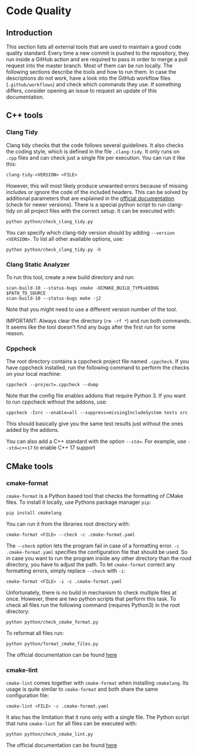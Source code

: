 # Code Quality

## Introduction

This section lists all external tools that are used to maintain a good code quality
standard. Every time a new commit is pushed to the repository, they run inside a GitHub
action and are required to pass in order to merge a pull request into the master branch.
Most of them can be run locally. The following sections describe the tools and how to
run them. In case the descriptions do not work, have a look into the GitHub workflow
files (`.github/workflows`) and check which commands they use. If something differs,
consider opening an issue to request an update of this documentation.

## C++ tools

### Clang Tidy

Clang tidy checks that the code follows several guidelines. It also checks the coding
style, which is defined in the file `.clang-tidy`. It only runs on `.cpp` files and
can check just a single file per execution. You can run it like this:

~~~ shell
clang-tidy-<VERSION> <FILE> 
~~~

However, this will most likely produce unwanted errors because of missing includes or
ignore the code of the included headers. 
This can be solved by additional parameters that are explained in the 
[official documentation](https://clang.llvm.org/extra/clang-tidy/) (check for newer 
versions). 
There is a special python script to run clang-tidy on all project files with the correct
setup.
It can be executed with:

~~~ shell
python python/check_clang_tidy.py
~~~

You can specify which clang-tidy version should by adding `--version <VERSION>`. To list
all other available options, use:

~~~ shell
python python/check_clang_tidy.py -h
~~~

### Clang Static Analyzer

To run this tool, create a new build directory and run:

~~~ shell
scan-build-10 --status-bugs cmake -DCMAKE_BUILD_TYPE=DEBUG $PATH_TO_SOURCE
scan-build-10 --status-bugs make -j2
~~~

Note that you might need to use a different version number of the tool.

IMPORTANT: Always clear the directory (`rm -rf *`) and run both commands. It seems like
the tool doesn't find any bugs after the first run for some reason.

### Cppcheck

The root directory contains a cppcheck project file named `.cppcheck`. If you have
cppcheck installed, run the following command to perform the checks on your local
machine:

~~~ shell
cppcheck --project=.cppcheck --dump
~~~

Note that the config file enables addons that require Python 3. If you want to run
cppcheck without the addons, use:

~~~ shell
cppcheck -Isrc --enable=all --suppress=missingIncludeSystem tests src
~~~

This should basically give you the same test results just without the ones added by the
addons.

You can also add a C++ standard with the option `--std=`. For example, use `--std=c++17`
to enable C++ 17 support

## CMake tools

### cmake-format

`cmake-format` is a Python based tool that checks the formatting of CMake files. To
install it locally, use Pythons package manager `pip`:

~~~ shell
pip install cmakelang
~~~

You can run it from the libraries root directory with:

~~~ shell
cmake-format <FILE> --check -c .cmake-format.yaml
~~~

The `--check` option lets the program fail in case of a formatting error.
`-c .cmake-format.yaml` specifies the configuration file that should be used. So in case
you want to run the program inside any other directory than the rood directory, you have
to adjust the path. To let `cmake-format` correct any formatting errors, simply replace
`--check` with `-i`:

~~~ shell
cmake-format <FILE> -i -c .cmake-format.yaml 
~~~

Unfortunately, there is no build in mechanism to check multiple files at once. However,
there are two python scripts that perform this task. To check all files run the
following command (requires Python3) in the root directory:

~~~ shell
python python/check_cmake_format.py
~~~

To reformat all files run:

~~~ shell
python python/format_cmake_files.py 
~~~

The official documentation can be
found [here](https://cmake-format.readthedocs.io/en/latest/)

### cmake-lint

`cmake-lint` comes together with `cmake-format` when installing `cmakelang`. Its usage
is quite similar to `cmake-format` and both share the same configuration file:

~~~ shell
cmake-lint <FILE> -c .cmake-format.yaml
~~~

It also has the limitation that it runs only with a single file. The Python script that
runs `cmake-lint` for all files can be executed with:

~~~ shell
python python/check_cmake_lint.py
~~~

The official documentation can be
found [here](https://cmake-format.readthedocs.io/en/latest/)
